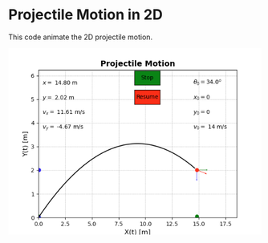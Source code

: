 
# Projectile Motion in 2D 

This code animate the 2D projectile motion. 

![Screenshot](https://github.com/muntazirabidi/projects/blob/main/physics/figs/projectile_anim.png)

